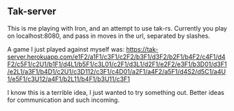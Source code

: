 ## Tak-server

This is me playing with Iron, and an attempt to use tak-rs. Currently you play
on localhost:8080, and pass in moves in the url, separated by slashes.

A game I just played against myself was: https://tak-server.herokuapp.com/e1F2/a1F1/c3F1/c2F2/b3F1/d3F2/b2F1/b4F2/c4F1/d4F2/c5F1/c2U1/b1F1/d4L1/b5F1/c3L01/c2F1/d3L1/d2F1/e2F2/e3F1/b3D01/d3F1/e2L1/a3F1/b4D1/c2U1/c3D112/c3F1/c4D01/a2F1/a4F2/a5F1/d4S2/d5C1/a4U1/e5F1/c3U12/a4F1/b2L11/b4F1/b3U11/c3F1

I know this is a terrible idea, I just wanted to try something out. Better
ideas for communication and such incoming.
